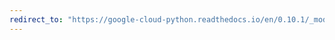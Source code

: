 ```yaml
---
redirect_to: "https://google-cloud-python.readthedocs.io/en/0.10.1/_modules/gcloud/bigquery/query.html"
---
```

